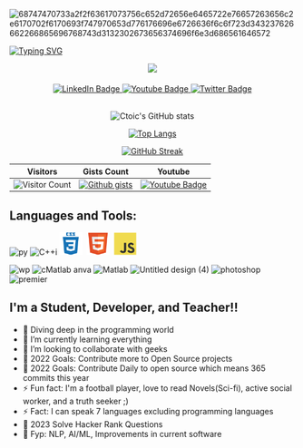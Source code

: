 
![68747470733a2f2f63617073756c652d72656e6465722e76657263656c2e6170702f6170693f747970653d776176696e6726636f6c6f723d343237626662266865696768743d3132302673656374696f6e3d686561646572](https://user-images.githubusercontent.com/90936436/226839506-4bae5412-ed2f-47fd-b19f-569d65644be4.svg)

[![Typing SVG](https://readme-typing-svg.demolab.com?font=Fira+Code&size=30&pause=1000&center=true&width=435&lines=Hello+Geeks+!;I'm+Najam+Ali+Abbas+;Let's+Follow+EachOther;Sophomore;ComputerSCience;Student;Happy+Coding;I'm+a+Pythonista+)](https://git.io/typing-svg)
  

<div id="header" align="center">
  <img src="https://media.giphy.com/media/v1.Y2lkPTc5MGI3NjExN2NkMjBkYTVkZTZjMzZkOWRmNGQ4NmE5ZGExMDNhZjVmZjJiNDk1MSZjdD1z/M9gbBd9nbDrOTu1Mqx/giphy.gif" width="100"/>
 
</div>
<div>

</div>
<br>


<div id="header" align="center">
<div id="badges">
  <a href="https://www.linkedin.com/in/najam-ali-abbas-614211216/">
    <img src="https://img.shields.io/badge/LinkedIn-blue?style=for-the-badge&logo=linkedin&logoColor=white" alt="LinkedIn Badge"/>
  </a>
  <a href="https://www.youtube.com/channel/UC4ZY1JKm3nuqX3XcCf9l0xQ/featured">
    <img src="https://img.shields.io/badge/YouTube-red?style=for-the-badge&logo=youtube&logoColor=white" alt="Youtube Badge"/>
  </a>
  <a href="https://twitter.com/Ct0ic">
    <img src="https://img.shields.io/badge/Twitter-blue?style=for-the-badge&logo=twitter&logoColor=white" alt="Twitter Badge"/>
  </a>
</div>
  </div>

<br>

<div align="center">

![Ctoic's GitHub stats](https://github-readme-stats.vercel.app/api?username=ctoic&show_icons=true&theme=transparent) 



</div>


  <div align="center">



  

[![Top Langs](https://github-readme-stats.vercel.app/api/top-langs/?username=ctoic&layout=pie&bg_color=00000000)](https://github.com/ctoic/github-readme-stats)








  
  </div>
  
  <div align="center">

  
  

[![GitHub Streak](https://streak-stats.demolab.com/?user=ctoic&theme=transparent)](https://git.io/streak-stats)

  
  
  
  
  </div>

  
 <div  align="center">
 


| Visitors | Gists Count | Youtube |
| -------- | -----------| --------|
| ![Visitor Count](https://profile-counter.glitch.me/{Ctoic}/count.svg) | [![Github gists](https://gist-count.vercel.app/api?username=Ctoic)](https://gist.github.com/Ctoic) | [![Youtube Badge](https://img.shields.io/badge/YouTube-red?style=for-the-badge&logo=youtube&logoColor=white)](https://www.youtube.com/channel/UC4ZY1JKm3nuqX3XcCf9l0xQ/featured) 



 </div>
  
  
  ## Languages and Tools:
  
<div>

![py](https://user-images.githubusercontent.com/90936436/179396520-68dae8d3-985c-4089-b68b-775ab792af0a.png)
![C++i](https://user-images.githubusercontent.com/90936436/179396581-6943e00e-9659-458b-9df3-0a11fae6fa87.png)
  <img src="https://github.com/devicons/devicon/blob/master/icons/css3/css3-plain-wordmark.svg"  title="CSS3" alt="CSS" width="40" height="40"/>&nbsp;
  <img src="https://github.com/devicons/devicon/blob/master/icons/html5/html5-original.svg" title="HTML5" alt="HTML" width="40" height="40"/>&nbsp;
  <img src="https://github.com/devicons/devicon/blob/master/icons/javascript/javascript-original.svg" title="JavaScript" alt="JavaScript" width="40" height="40"/>&nbsp;
  
![wp](https://user-images.githubusercontent.com/90936436/179396710-7453d1a7-1791-4133-8dd8-f3b28db59496.png)
![c![Matlab](https://user-images.githubusercontent.com/90936436/179396773-0aff67e8-9ebb-40e4-9359-302584f7b3ba.png)
anva](https://user-images.githubusercontent.com/90936436/179396731-1c69b94b-8af9-4d36-913e-579fe80695ee.png)
![Matlab](https://user-images.githubusercontent.com/90936436/179396828-be052a8d-0007-4943-811c-979389beeece.png)
![Untitled design (4)](https://user-images.githubusercontent.com/90936436/179396850-48c434a0-5727-4509-86e7-add67072cad6.png)
  ![photoshop](https://user-images.githubusercontent.com/90936436/179396969-af4843e5-17c9-4445-a93d-f9757d3063cc.png)
  ![premier](https://user-images.githubusercontent.com/90936436/179396999-b6063dfe-1ee5-4929-bd6b-e8267f9ff5b4.png)
  
  
 </div>




## I'm a Student, Developer, and Teacher!!

- 🔭 Diving deep in the programming world
- 🌱 I’m currently learning everything 
- 👯 I’m looking to collaborate with geeks 
- 🥅 2022 Goals: Contribute more to Open Source projects
- 🥅 2022 Goals: Contribute Daily to open source which means 365 commits this year
- ⚡ Fun fact: I'm a football player, love to read Novels(Sci-fi), active social worker, and a truth seeker ;)
- ⚡ Fact: I can speak 7 languages excluding programming languages 
- 🥅 2023 Solve Hacker Rank Questions 
- 🤔 Fyp: NLP, AI/ML, Improvements in current software

